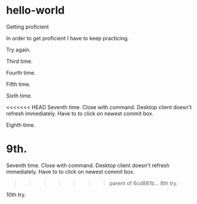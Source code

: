 # hello-world
Getting proficient 

In order to get proficient I have to keep practicing.

Try again.

Third time.

Fourth time.

Fifth time.

Sixth time. 

<<<<<<< HEAD
Seventh time. Close with command. Desktop client doesn't refresh immediately. Have to to click on newest commit box.

Eighth time.

9th.
=======
Seventh time. Close with command. Desktop client doesn't refresh immediately. Have to to click on newest commit box.
>>>>>>> parent of 6cd881b... 8th try.

10th try. 